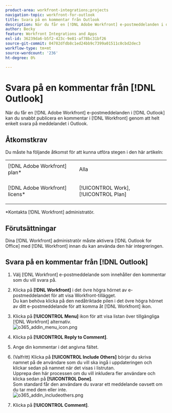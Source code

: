 ```yaml
---
product-area: workfront-integrations;projects
navigation-topic: workfront-for-outlook
title: Svara på en kommentar från Outlook
description: När du får en [!DNL Adobe Workfront] e-postmeddelanden i din Outlook-inkorg kan du snabbt skicka en kommentar till [!DNL Workfront] genom att helt enkelt svara på meddelandet i Outlook.
author: Becky
feature: Workfront Integrations and Apps
exl-id: 36239da6-b5f2-423c-9e81-af78bc31bf26
source-git-commit: 04782dfdb8c1ed24bb9c7399a01511c0cbd2dec3
workflow-type: tm+mt
source-wordcount: '236'
ht-degree: 0%

---
```


# Svara på en kommentar från [!DNL Outlook]

När du får en [!DNL Adobe Workfront] e-postmeddelanden i [!DNL Outlook] kan du snabbt publicera en kommentar i [!DNL Workfront] genom att helt enkelt svara på meddelandet i Outlook.

## Åtkomstkrav

Du måste ha följande åtkomst för att kunna utföra stegen i den här artikeln:

<table style="table-layout:auto"> 
 <col> 
 <col> 
 <tbody> 
  <tr> 
   <td role="rowheader">[!DNL Adobe Workfront] plan*</td> 
   <td> <p>Alla</p> </td> 
  </tr> 
  <tr> 
   <td role="rowheader">[!DNL Adobe Workfront] licens*</td> 
   <td> <p>[!UICONTROL Work], [!UICONTROL Plan]</p> </td> 
  </tr> 
 </tbody> 
</table>

&#42;Kontakta [!DNL Workfront] administratör.

## Förutsättningar

Dina [!DNL Workfront] administratör måste aktivera [!DNL Outlook for Office] med [!DNL Workfront] innan du kan använda den här integreringen.

## Svara på en kommentar från [!DNL Outlook]

1. Välj [!DNL Workfront] e-postmeddelande som innehåller den kommentar som du vill svara på.
1. Klicka på **[!DNL Workfront]** i det övre högra hörnet av e-postmeddelandet för att visa Workfront-tillägget.\
   Du kan behöva klicka på den nedåtriktade pilen i det övre högra hörnet av ditt e-postmeddelande för att komma åt [!DNL Workfront] ikon.

1. Klicka på **[!UICONTROL Menu]** ikon för att visa listan över tillgängliga [!DNL Workfront] alternativ.\
   ![o365_addin_menu_icon.png](assets/o365-addin-menu-icon.png)

1. Klicka på **[!UICONTROL Reply to Comment]**.
1. Ange din kommentar i det angivna fältet.
1. (Valfritt) Klicka på **[!UICONTROL Include Others]** börjar du skriva namnet på de användare som du vill ska ingå i uppdateringen och klickar sedan på namnet när det visas i listrutan.\
   Upprepa den här processen om du vill inkludera fler användare och klicka sedan på **[!UICONTROL Done]**.\
   Som standard får den användare du svarar ett meddelande oavsett om du tar med dem eller inte.\
   ![o365_addin_includeothers.png](assets/o365-addin-includeothers.png)

1. Klicka på **[!UICONTROL Comment]**.
